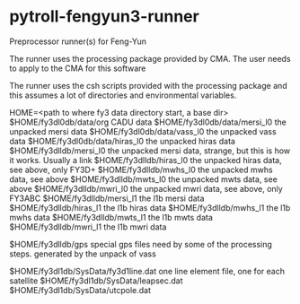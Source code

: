 # pytroll-fengyun3-runner
Preprocessor runner(s) for Feng-Yun

The runner uses the processing package provided by CMA. The user needs to apply
to the CMA for this software

The runner uses the csh scripts provided with the processing package
and this assumes a lot of directories and environmental variables.

HOME=<path to where fy3 data directory start, a base dir>
$HOME/fy3dl0db/data/org      CADU data
$HOME/fy3dl0db/data/mersi_l0 the unpacked mersi data
$HOME/fy3dl0db/data/vass_l0  the unpacked vass data
$HOME/fy3dl0db/data/hiras_l0 the unpacked hiras data
$HOME/fy3dlldb/mersi_l0      the unpacked mersi data, strange, but this is how it works. Usually a link 
$HOME/fy3dlldb/hiras_l0      the unpacked hiras data, see above, only FY3D+
$HOME/fy3dlldb/mwhs_l0       the unpacked mwhs data, see above
$HOME/fy3dlldb/mwts_l0       the unpacked mwts data, see above
$HOME/fy3dlldb/mwri_l0       the unpacked mwri data, see above, only FY3ABC
$HOME/fy3dlldb/mersi_l1      the l1b mersi data
$HOME/fy3dlldb/hiras_l1      the l1b hiras data
$HOME/fy3dlldb/mwhs_l1       the l1b mwhs data
$HOME/fy3dlldb/mwts_l1       the l1b mwts data
$HOME/fy3dlldb/mwri_l1       the l1b mwri data

$HOME/fy3dlldb/gps           special gps files need by some of the processing steps. generated by the unpack of vass

$HOME/fy3dl1db/SysData/fy3d1line.dat one line element file, one for each satellite
$HOME/fy3dl1db/SysData/leapsec.dat
$HOME/fy3dl1db/SysData/utcpole.dat
